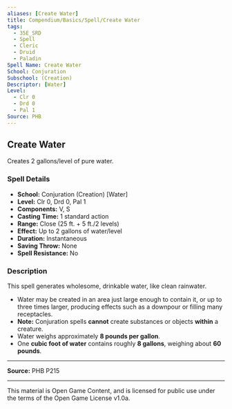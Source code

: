 ```yaml
---
aliases: [Create Water]
title: Compendium/Basics/Spell/Create Water
tags:
  - 35E_SRD
  - Spell
  - Cleric
  - Druid
  - Paladin
Spell Name: Create Water
School: Conjuration
Subschool: (Creation)
Descriptor: [Water]
Level:
  - Clr 0
  - Drd 0
  - Pal 1
Source: PHB
---
```


## Create Water

Creates 2 gallons/level of pure water.

### Spell Details

- **School:** Conjuration (Creation) [Water]  
- **Level:** Clr 0, Drd 0, Pal 1  
- **Components:** V, S  
- **Casting Time:** 1 standard action  
- **Range:** Close (25 ft. + 5 ft./2 levels)  
- **Effect:** Up to 2 gallons of water/level  
- **Duration:** Instantaneous  
- **Saving Throw:** None  
- **Spell Resistance:** No  

### Description

This spell generates wholesome, drinkable water, like clean rainwater.

- Water may be created in an area just large enough to contain it, or up to three times larger, producing effects such as a downpour or filling many receptacles.
- **Note:** Conjuration spells **cannot** create substances or objects **within** a creature.
- Water weighs approximately **8 pounds per gallon**.
- One **cubic foot of water** contains roughly **8 gallons**, weighing about **60 pounds**.

---

**Source:** PHB P215

---

This material is Open Game Content, and is licensed for public use under  
the terms of the Open Game License v1.0a.
